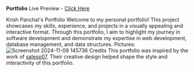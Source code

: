 **Portfolio**
Live Preview - [Click Here](/https://krishpanchal17.github.io/Portfolio/)

Krish Panchal's Portfolio
Welcome to my personal portfolio! This project showcases my skills, experience, and projects in a visually appealing and interactive format. Through this portfolio, I aim to highlight my journey in software development and demonstrate my expertise in web development, database management, and data structures.
Pictures:
![Screenshot 2024-11-09 145736](https://github.com/user-attachments/assets/b3775b4a-05d9-4af4-8f9c-0382b5c1a632)
Credits
This portfolio was inspired by the work of [salesp07](https://salesp07.github.io). Their creative design helped shape the style and interactivity of this portfolio.
